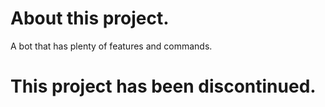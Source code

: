 # About this project.
A bot that has plenty of features and commands.

# This project has been discontinued.
